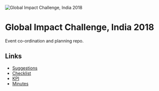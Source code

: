 ![Global Impact Challenge, India 2018](https://su.org/wp-content/uploads/2018/02/singularity_u_india_global_impact_challenge_white_2_lines_md.png)

# Global Impact Challenge, India 2018

Event co-ordination and planning repo.

## Links

- [Suggestions][suggestions]
- [Checklist][cl]
- [KPI][kpis]
- [Minutes][mins]

[cl]: /checklist.html
[suggestions]: /suggestions.html
[kpis]: /kpis.html
[mins]: /minutes/
